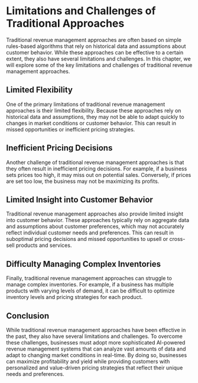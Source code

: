Limitations and Challenges of Traditional Approaches
======================================================================================

Traditional revenue management approaches are often based on simple rules-based algorithms that rely on historical data and assumptions about customer behavior. While these approaches can be effective to a certain extent, they also have several limitations and challenges. In this chapter, we will explore some of the key limitations and challenges of traditional revenue management approaches.

Limited Flexibility
-------------------

One of the primary limitations of traditional revenue management approaches is their limited flexibility. Because these approaches rely on historical data and assumptions, they may not be able to adapt quickly to changes in market conditions or customer behavior. This can result in missed opportunities or inefficient pricing strategies.

Inefficient Pricing Decisions
-----------------------------

Another challenge of traditional revenue management approaches is that they often result in inefficient pricing decisions. For example, if a business sets prices too high, it may miss out on potential sales. Conversely, if prices are set too low, the business may not be maximizing its profits.

Limited Insight into Customer Behavior
--------------------------------------

Traditional revenue management approaches also provide limited insight into customer behavior. These approaches typically rely on aggregate data and assumptions about customer preferences, which may not accurately reflect individual customer needs and preferences. This can result in suboptimal pricing decisions and missed opportunities to upsell or cross-sell products and services.

Difficulty Managing Complex Inventories
---------------------------------------

Finally, traditional revenue management approaches can struggle to manage complex inventories. For example, if a business has multiple products with varying levels of demand, it can be difficult to optimize inventory levels and pricing strategies for each product.

Conclusion
----------

While traditional revenue management approaches have been effective in the past, they also have several limitations and challenges. To overcome these challenges, businesses must adopt more sophisticated AI-powered revenue management systems that can analyze vast amounts of data and adapt to changing market conditions in real-time. By doing so, businesses can maximize profitability and yield while providing customers with personalized and value-driven pricing strategies that reflect their unique needs and preferences.
